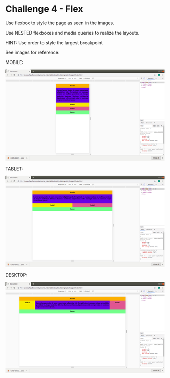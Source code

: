 # Challenge 4 - Flex

Use flexbox to style the page as seen in the images. 

Use NESTED flexboxes and media queries to realize the layouts. 

HINT: Use order to style the largest breakpoint

See images for reference:

MOBILE:

!["Mobile"](images/mobile-max-600px.png)


TABLET:

!["Tablet"](images/tablet-601px-800px.png)


DESKTOP:

!["Mobile"](images/desktop-min-801px.png)

